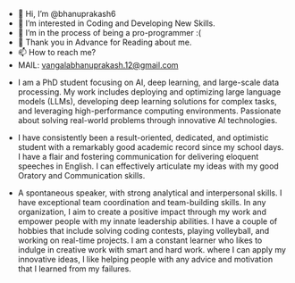 - 👋 Hi, I’m @bhanuprakash6
- 👀 I’m interested in Coding and Developing New Skills. 
- 🌱 I’m in the process of being a pro-programmer :(
- 💞️ Thank you in Advance for Reading about me.  
- 📫 How to reach me?
- MAIL: vangalabhanuprakash.12@gmail.com
  

<!---
bhanuprakash6/bhanuprakash6 is a ✨ special ✨ repository because its `README.md` (this file) appears on your GitHub profile.
You can click the Preview link to take a look at your changes.
--->
- I am a PhD student focusing on AI, deep learning, and large-scale data processing. My work includes deploying and optimizing large language models (LLMs), developing deep learning solutions for complex tasks, and leveraging high-performance computing environments. Passionate about solving real-world problems through innovative AI technologies.

- I have consistently been a result-oriented, dedicated, and optimistic student with a remarkably good academic record since my school days. I have a flair and fostering communication for delivering eloquent speeches in English. I can effectively articulate my ideas with my good Oratory and Communication skills.
  
- A spontaneous speaker, with strong analytical and interpersonal skills. I have exceptional team coordination and team-building skills. In any organization, I aim to create a positive impact through my work and empower people with my innate leadership abilities. I have a couple of hobbies that include solving coding contests, playing volleyball, and working on real-time projects. I am a constant learner who likes to indulge in creative work with smart and hard work. where I can apply my innovative ideas, I like helping people with any advice and motivation that I learned from my failures.
